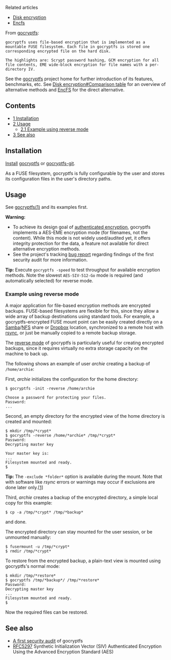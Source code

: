 Related articles

*   [Disk encryption](/index.php/Disk_encryption "Disk encryption")
*   [Encfs](/index.php/Encfs "Encfs")

From [gocryptfs](https://nuetzlich.net/gocryptfs/):

	gocryptfs uses file-based encryption that is implemented as a mountable FUSE filesystem. Each file in gocryptfs is stored one corresponding encrypted file on the hard disk.

	The highlights are: Scrypt password hashing, GCM encryption for all file contents, EME wide-block encryption for file names with a per-directory IV.

See the [gocryptfs](https://nuetzlich.net/gocryptfs/) project home for further introduction of its features, benchmarks, etc. See [Disk encryption#Comparison table](/index.php/Disk_encryption#Comparison_table "Disk encryption") for an overview of alternative methods and [EncFS](/index.php/EncFS "EncFS") for the direct alternative.

## Contents

*   [1 Installation](#Installation)
*   [2 Usage](#Usage)
    *   [2.1 Example using reverse mode](#Example_using_reverse_mode)
*   [3 See also](#See_also)

## Installation

[Install](/index.php/Install "Install") [gocryptfs](https://www.archlinux.org/packages/?name=gocryptfs) or [gocryptfs-git](https://aur.archlinux.org/packages/gocryptfs-git/).

As a FUSE filesystem, gocryptfs is fully configurable by the user and stores its configuration files in the user's directory paths.

## Usage

See [gocryptfs(1)](https://jlk.fjfi.cvut.cz/arch/manpages/man/gocryptfs.1) and its examples first.

**Warning:**

*   To achieve its design goal of [authenticated encryption](https://en.wikipedia.org/wiki/Authenticated_encryption "w:Authenticated encryption"), gocryptfs implements a AES-EME encryption mode (for filenames, not the content). While this mode is not widely used/audited yet, it offers integrity protection for the data, a feature not available for direct alternative encryption methods.
*   See the project's tracking [bug report](https://github.com/rfjakob/gocryptfs/issues/90) regarding findings of the first security audit for more information.

**Tip:** Execute `gocryptfs -speed` to test throughput for available encryption methods. Note the slowest `AES-SIV-512-Go` mode is required (and automatically selected) for reverse mode.

### Example using reverse mode

A major application for file-based encryption methods are encrypted backups. FUSE-based filesystems are flexible for this, since they allow a wide array of backup destinations using standard tools. For example, a gocryptfs-encrypted FUSE mount point can be easily created directly on a [Samba](/index.php/Samba "Samba")/[NFS](/index.php/NFS "NFS") share or [Dropbox](/index.php/Dropbox "Dropbox") location, synchronized to a remote host with [rsync](/index.php/Rsync "Rsync"), or just be manually copied to a remote backup storage.

The [reverse mode](https://nuetzlich.net/gocryptfs/reverse_mode/) of gocryptfs is particularly useful for creating encrypted backups, since it requires virtually no extra storage capacity on the machine to back up.

The following shows an example of user *archie* creating a backup of `/home/archie`:

First, *archie* initializes the configuration for the home directory:

 `$ gocryptfs -init -reverse /home/archie` 
```
Choose a password for protecting your files.
Password:
...
```

Second, an empty directory for the encrypted view of the home directory is created and mounted:

```
$ mkdir /tmp/*crypt*
$ gocryptfs -reverse /home/*archie* /tmp/*crypt*
Password:
Decrypting master key

Your master key is:
...
Filesystem mounted and ready.
$
```

**Tip:** The `-exclude *folder*` option is available during the mount. Note that with software like *rsync* errors or warnings may occur if exclusions are done later only.[[1]](https://github.com/rfjakob/gocryptfs/issues/235#issuecomment-410506242)

Third, *archie* creates a backup of the encrypted directory, a simple local copy for this example:

```
$ cp -a /tmp/*crypt* /tmp/*backup*

```

and done.

The encrypted directory can stay mounted for the user session, or be unmounted manually:

```
$ fusermount -u /tmp/*crypt*
$ rmdir /tmp/*crypt*

```

To restore from the encrypted backup, a plain-text view is mounted using gocryptfs's normal mode:

```
$ mkdir /tmp/*restore*
$ gocryptfs /tmp/*backup*/ /tmp/*restore*
Password: 
Decrypting master key
...
Filesystem mounted and ready.
$
```

Now the required files can be restored.

## See also

*   [A first security audit](https://defuse.ca/audits/gocryptfs.htm) of gocryptfs
*   [RFC5297](https://tools.ietf.org/html/rfc5297) Synthetic Initialization Vector (SIV) Authenticated Encryption Using the Advanced Encryption Standard (AES)